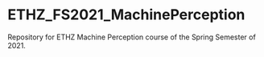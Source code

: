 # ETHZ_FS2021_MachinePerception
Repository for ETHZ Machine Perception course of the Spring Semester of 2021.
